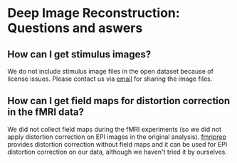 # Deep Image Reconstruction: Questions and aswers

## How can I get stimulus images?

We do not include stimulus image files in the open dataset because of license issues.
Please contact us via [email](brainliner-admin@atr.jp) for sharing the image files.

## How can I get field maps for distortion correction in the fMRI data?

We did not collect field maps during the fMRI experiments (so we did not apply distortion correction on EPI images in the original analysis).
[fmriprep](https://github.com/poldracklab/fmriprep) provides distortion correction without field maps and it can be used for EPI distortion correction on our data, although we haven't tried it by ourselves.
